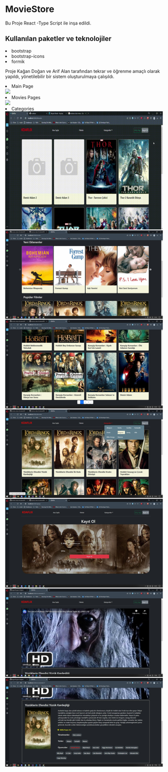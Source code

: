 # MovieStore 

Bu Proje React -Type Script ile inşa edildi.

## Kullanılan paketler ve teknolojiler

<li> bootstrap </li>
<li> bootstrap-icons </li>
<li> formik </li>


Proje Kağan Doğan ve Arif Alan tarafından tekrar ve öğrenme amaçlı olarak yapıldı, yönetilebilir bir sistem oluşturulmaya çalışıldı. 


<li> Main Page </li>
<img src="https://github.com/KaganDogann/movies-store-frontend/blob/master/src/assets/images/KDAFlix%20-%20Opera%202022-08-16%2015-22-42%20(2).gif">

<li> Movies Pages </li>
<img src="https://github.com/KaganDogann/movies-store-frontend/blob/master/src/assets/images/KDAFlix%20-%20Opera%202022-08-16%2015-23-13.gif">

<li> Categories </li>
<img src="https://github.com/KaganDogann/movies-store-frontend/blob/master/src/assets/images/KDAFlix%20-%20Opera%202022-08-16%2015-24-06.gif">

<img src="https://github.com/KaganDogann/movies-store-frontend/blob/master/src/assets/images/1.jpg">
<img src="https://github.com/KaganDogann/movies-store-frontend/blob/master/src/assets/images/2.jpg">
<img src="https://github.com/KaganDogann/movies-store-frontend/blob/master/src/assets/images/3.jpg">
<img src="https://github.com/KaganDogann/movies-store-frontend/blob/master/src/assets/images/4.jpg">
<img src="https://github.com/KaganDogann/movies-store-frontend/blob/master/src/assets/images/5.jpg">
<img src="https://github.com/KaganDogann/movies-store-frontend/blob/master/src/assets/images/6.jpg">
